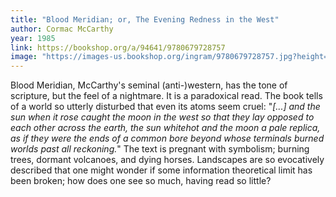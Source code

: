 ```yaml
---
title: "Blood Meridian; or, The Evening Redness in the West"
author: Cormac McCarthy
year: 1985
link: https://bookshop.org/a/94641/9780679728757
image: "https://images-us.bookshop.org/ingram/9780679728757.jpg?height=1200&v=v2"
---
```


Blood Meridian, McCarthy's seminal (anti-)western, has the tone of scripture, but the feel of a nightmare. It is a paradoxical read. The book tells of a world so utterly disturbed that even its atoms seem cruel: "_[...] and the sun when it rose caught the moon in the west so that they lay opposed to each other across the earth, the sun whitehot and the moon a pale replica, as if they were the ends of a common bore beyond whose terminals burned worlds past all reckoning._" The text is pregnant with symbolism; burning trees, dormant volcanoes, and dying horses. Landscapes are so evocatively described that one might wonder if some information theoretical limit has been broken; how does one see so much, having read so little?
